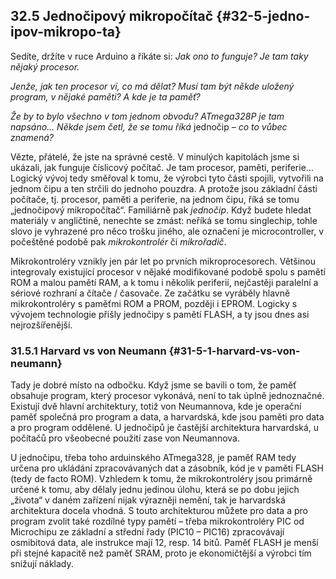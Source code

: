 ## 32.5 Jednočipový mikropočítač {#32-5-jedno-ipov-mikropo-ta}

Sedíte, držíte v ruce Arduino a říkáte si: _Jak ono to funguje? Je tam taky nějaký procesor._

_Jenže, jak ten procesor ví, co má dělat? Musí tam být někde uložený program, v nějaké paměti? A kde je ta paměť?_

_Že by to bylo všechno v tom jednom obvodu? ATmega328P je tam napsáno… Někde jsem četl, že se tomu říká_ jednočip _– co to vůbec znamená?_

Vězte, přátelé, že jste na správné cestě. V minulých kapitolách jsme si ukázali, jak funguje číslicový počítač. Je tam procesor, paměti, periferie… Logický vývoj tedy směřoval k tomu, že výrobci tyto části spojili, vytvořili na jednom čipu a ten strčili do jednoho pouzdra. A protože jsou základní části počítače, tj. procesor, paměti a periferie, na jednom čipu, říká se tomu „jednočipový mikropočítač“. Familiárně pak _jednočip_. Když budete hledat materiály v angličtině, nenechte se zmást: neříká se tomu singlechip, tohle slovo je vyhrazené pro něco trošku jiného, ale označení je microcontroller, v počeštěné podobě pak _mikrokontrolér_ či _mikrořadič_.

Mikrokontroléry vznikly jen pár let po prvních mikroprocesorech. Většinou integrovaly existující procesor v nějaké modifikované podobě spolu s pamětí ROM a malou pamětí RAM, a k tomu i několik periferií, nejčastěji paralelní a sériové rozhraní a čítače / časovače. Ze začátku se vyráběly hlavně mikrokontroléry s paměťmi ROM a PROM, později i EPROM. Logicky s vývojem technologie přišly jednočipy s pamětí FLASH, a ty jsou dnes asi nejrozšířenější.

### 31.5.1 Harvard vs von Neumann {#31-5-1-harvard-vs-von-neumann}

Tady je dobré místo na odbočku. Když jsme se bavili o tom, že paměť obsahuje program, který procesor vykonává, není to tak úplně jednoznačné. Existují dvě hlavní architektury, totiž von Neumannova, kde je operační paměť společná pro program a data, a harvardská, kde jsou paměti pro data a pro program oddělené. U jednočipů je častější architektura harvardská, u počítačů pro všeobecné použití zase von Neumannova.

U jednočipu, třeba toho arduinského ATmega328, je paměť RAM tedy určena pro ukládání zpracovávaných dat a zásobník, kód je v paměti FLASH (tedy de facto ROM). Vzhledem k tomu, že mikrokontroléry jsou primárně určené k tomu, aby dělaly jednu jedinou úlohu, která se po dobu jejich „života“ v daném zařízení nijak výrazněji nemění, tak je harvardská architektura docela vhodná. S touto architekturou můžete pro data a pro program zvolit také rozdílné typy pamětí – třeba mikrokontroléry PIC od Microchipu ze základní a střední řady (PIC10 – PIC16) zpracovávají osmibitová data, ale instrukce mají 12, resp. 14 bitů. Paměť FLASH je menší při stejné kapacitě než paměť SRAM, proto je ekonomičtější a výrobci tím snižují náklady.